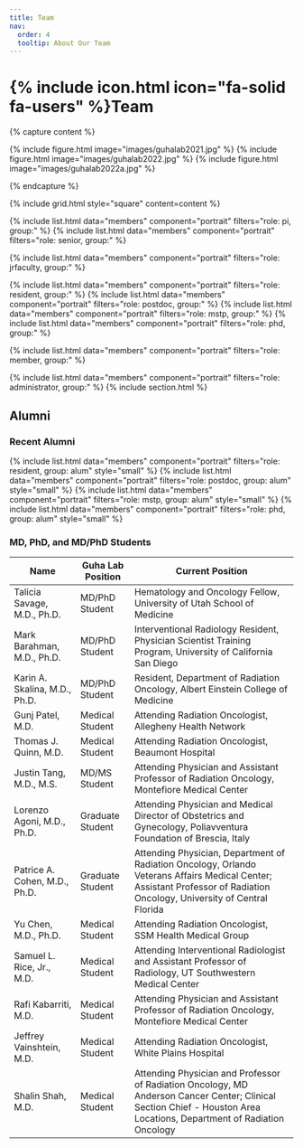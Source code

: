```yaml
---
title: Team
nav:
  order: 4
  tooltip: About Our Team
---
```


# {% include icon.html icon="fa-solid fa-users" %}Team

{% capture content %}

{% include figure.html image="images/guhalab2021.jpg" %}
{% include figure.html image="images/guhalab2022.jpg" %}
{% include figure.html image="images/guhalab2022a.jpg" %}

{% endcapture %}

{% include grid.html style="square" content=content %}

{% include list.html data="members" component="portrait" filters="role: pi, group:" %}
{% include list.html data="members" component="portrait" filters="role: senior, group:" %}


{% include list.html data="members" component="portrait" filters="role: jrfaculty, group:" %}


{% include list.html data="members" component="portrait" filters="role: resident, group:" %}
{% include list.html data="members" component="portrait" filters="role: postdoc, group:" %}
{% include list.html data="members" component="portrait" filters="role: mstp, group:" %}
{% include list.html data="members" component="portrait" filters="role: phd, group:" %}


{% include list.html data="members" component="portrait" filters="role: member, group:" %}


{% include list.html data="members" component="portrait" filters="role: administrator, group:" %}
{% include section.html %}
## Alumni

### Recent Alumni

{% include list.html data="members" component="portrait" filters="role: resident, group: alum" style="small" %}
{% include list.html data="members" component="portrait" filters="role: postdoc, group: alum" style="small" %}
{% include list.html data="members" component="portrait" filters="role: mstp, group: alum" style="small" %}
{% include list.html data="members" component="portrait" filters="role: phd, group: alum" style="small" %}

### MD, PhD, and MD/PhD Students

| Name                          | Guha Lab Position | Current Position                                                                   |
| ----------------------------  | ----------------  | ---------------------------------------------------------------------------------- |
| Talicia Savage, M.D., Ph.D.   | MD/PhD Student    | Hematology and Oncology Fellow, University of Utah School of Medicine              |
| Mark Barahman, M.D., Ph.D.    | MD/PhD Student    | Interventional Radiology Resident, Physician Scientist Training Program, University of California San Diego |
| Karin A. Skalina, M.D., Ph.D. | MD/PhD Student    | Resident, Department of Radiation Oncology, Albert Einstein College of Medicine    |
| Gunj Patel, M.D.              | Medical Student   | Attending Radiation Oncologist, Allegheny Health Network                           |
| Thomas J. Quinn, M.D.         | Medical Student   | Attending Radiation Oncologist, Beaumont Hospital                                  |
| Justin Tang, M.D., M.S.       | MD/MS Student     | Attending Physician and Assistant Professor of Radiation Oncology, Montefiore Medical Center |
| Lorenzo Agoni, M.D., Ph.D.    | Graduate Student  | Attending Physician and Medical Director of Obstetrics and Gynecology, Poliavventura Foundation of Brescia, Italy |
| Patrice A. Cohen, M.D., Ph.D. | Graduate Student  | Attending Physician, Department of Radiation Oncology, Orlando Veterans Affairs Medical Center; Assistant Professor of Radiation Oncology, University of Central Florida |
| Yu Chen, M.D., Ph.D.          | Medical Student   | Attending Radiation Oncologist, SSM Health Medical Group                           |
| Samuel L. Rice, Jr., M.D.     | Medical Student   | Attending Interventional Radiologist and Assistant Professor of Radiology, UT Southwestern Medical Center |
| Rafi Kabarriti, M.D.          | Medical Student   | Attending Physician and Assistant Professor of Radiation Oncology, Montefiore Medical Center |
| Jeffrey Vainshtein, M.D.      | Medical Student   | Attending Radiation Oncologist, White Plains Hospital |
| Shalin Shah, M.D.             | Medical Student   | Attending Physician and Professor of Radiation Oncology, MD Anderson Cancer Center; Clinical Section Chief - Houston Area Locations, Department of Radiation Oncology |

